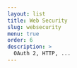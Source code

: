 ```yaml
---
layout: list
title: Web Security
slug: websecurity
menu: true
order: 6
description: >
  OAuth 2, HTTP, ...
---
```

